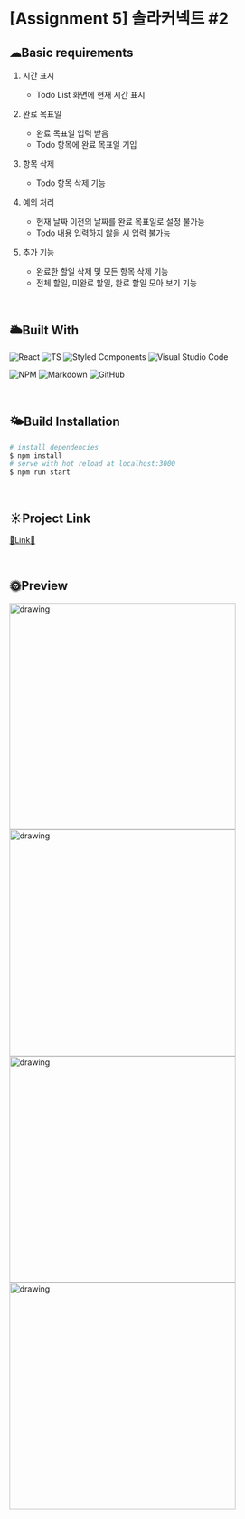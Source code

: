 # [Assignment 5] 솔라커넥트 #2

## ☁Basic requirements

1. 시간 표시
   - Todo List 화면에 현재 시간 표시

2. 완료 목표일 
   - 완료 목표일 입력 받음
   - Todo 항목에 완료 목표일 기입

3. 항목 삭제
   - Todo 항목 삭제 기능
   
4. 예외 처리 
   - 현재 날짜 이전의 날짜를 완료 목표일로 설정 불가능
   - Todo 내용 입력하지 않을 시 입력 불가능

5. 추가 기능
   - 완료한 할일 삭제 및 모든 항목 삭제 기능
   - 전체 할일, 미완료 할일, 완료 할일 모아 보기 기능 

<br>

## 🌥Built With

![React](https://img.shields.io/badge/react-%2320232a.svg?style=for-the-badge&logo=react&logoColor=%2361DAFB)
![TS](https://img.shields.io/badge/TypeScript-2f74c0?style=for-the-badge&logo=typescript&logoColor=white)
![Styled Components](https://img.shields.io/badge/styled--components-DB7093?style=for-the-badge&logo=styled-components&logoColor=white)
![Visual Studio Code](https://img.shields.io/badge/VisualStudioCode-0078d7.svg?style=for-the-badge&logo=visual-studio-code&logoColor=white)

![NPM](https://img.shields.io/badge/NPM-%23000000.svg?style=for-the-badge&logo=npm&logoColor=white)
![Markdown](https://img.shields.io/badge/markdown-%23000000.svg?style=for-the-badge&logo=markdown&logoColor=white)
![GitHub](https://img.shields.io/badge/github-%23121011.svg?style=for-the-badge&logo=github&logoColor=white)

<br>

## 🌤Build Installation

```bash
# install dependencies
$ npm install
# serve with hot reload at localhost:3000
$ npm run start
```

<br>


## ☀Project Link

<a href="https://solarconnect-todolist-project.netlify.app/" target="_blank">🌟Link🌟</a>


<br>

## 🌞Preview
<div style={display: flex;}>
  
   <img src="https://user-images.githubusercontent.com/67324487/130318094-b8c78586-e3b9-4774-a46d-da8259d71e2e.gif" alt="drawing" width="400"/>
   <img src="https://user-images.githubusercontent.com/67324487/130318096-45de9391-0487-4e30-9c83-5100b9a6ff30.gif" alt="drawing" width="400"/>
   <img src="https://user-images.githubusercontent.com/67324487/130318193-ebf3e219-51c7-4d52-a0ac-f8e5e0e2df32.gif" alt="drawing" width="400"/>
   <img src="https://user-images.githubusercontent.com/67324487/130318207-28f4ac69-28a4-422d-b82d-1a1b3e3f000a.gif" alt="drawing" width="400"/>

  
</div>



